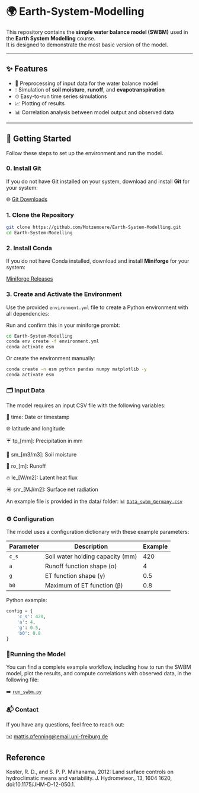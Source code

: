 # 🌍 Earth-System-Modelling

This repository contains the **simple water balance model (SWBM)** used in the **Earth System Modelling** course.  
It is designed to demonstrate the most basic version of the model.

---

## ✨ Features

- 🧹 Preprocessing of input data for the water balance model
- 💧 Simulation of **soil moisture**, **runoff**, and **evapotranspiration**
- ⏱ Easy-to-run time series simulations
- 📈 Plotting of results
- 📊 Correlation analysis between model output and observed data

---

## 🚀 Getting Started

Follow these steps to set up the environment and run the model.

### 0. Install Git

If you do not have Git installed on your system, download and install **Git** for your system:

🌐 [Git Downloads](https://git-scm.com/downloads)

### 1. Clone the Repository

```bash
git clone https://github.com/Motzemoere/Earth-System-Modelling.git
cd Earth-System-Modelling
```

### 2. Install Conda

If you do not have Conda installed, download and install **Miniforge** for your system:

[Miniforge Releases](https://github.com/conda-forge/miniforge/releases?after=4.10.3-0)

### 3. Create and Activate the Environment

Use the provided `environment.yml` file to create a Python environment with all dependencies:

Run and confirm this in your miniforge prombt:
```bash
cd Earth-System-Modelling
conda env create -f environment.yml
conda activate esm
```

Or create the environment manually:
```bash
conda create -n esm python pandas numpy matplotlib -y
conda activate esm
```

### 🗂 Input Data

The model requires an input CSV file with the following variables:

📅 time: Date or timestamp

🌐 latitude and longitude

☔ tp_[mm]: Precipitation in mm

🌱 sm_[m3/m3]: Soil moisture

🌊 ro_[m]: Runoff

🔥 le_[W/m2]: Latent heat flux

☀️ snr_[MJ/m2]: Surface net radiation

An example file is provided in the data/ folder:
📊 [`Data_swbm_Germany.csv`](data/Data_swbm_Germany.csv)

### ⚙️ Configuration

The model uses a configuration dictionary with these example parameters:

| Parameter | Description                      | Example |
| --------- | -------------------------------- | ------- |
| `c_s`     | Soil water holding capacity (mm) | 420     |
| `a`       | Runoff function shape (α)        | 4       |
| `g`       | ET function shape (γ)            | 0.5     |
| `b0`      | Maximum of ET function (β)       | 0.8     |

Python example:

```python
config = {
    'c_s': 420,
    'a': 4,
    'g': 0.5,
    'b0': 0.8
}
```

###  🏃Running the Model

You can find a complete example workflow, including how to run the SWBM model, plot the results, and compute correlations with observed data, in the following file:

➡️ [`run_swbm.py`](run_swbm.py)

### 📬 Contact

If you have any questions, feel free to reach out:

✉️ [mattis.pfenning@email.uni-freiburg.de](mailto:mattis.pfenning@email.uni-freiburg.de)


## Reference
Koster, R. D., and S. P. P. Mahanama, 2012: Land surface controls on hydroclimatic means and variability. J. Hydrometeor., 13, 1604 1620, doi:10.1175/JHM-D-12-050.1.


